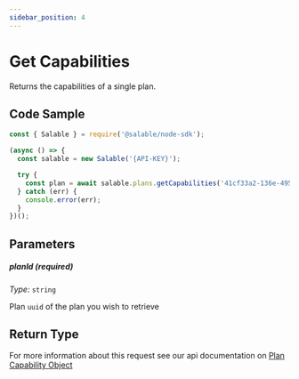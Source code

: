 ```yaml
---
sidebar_position: 4
---
```


# Get Capabilities

Returns the capabilities of a single plan.

## Code Sample

```typescript
const { Salable } = require('@salable/node-sdk');

(async () => {
  const salable = new Salable('{API-KEY}');

  try {
    const plan = await salable.plans.getCapabilities('41cf33a2-136e-4959-b5c7-73889ab94eff');
  } catch (err) {
    console.error(err);
  }
})();
```

## Parameters

##### planId (_required_)

_Type:_ `string`

Plan `uuid` of the plan you wish to retrieve

## Return Type

For more information about this request see our api documentation on [Plan Capability Object](https://docs.salable.app/api#tag/Plans/operation/getPlanCapabilities)
